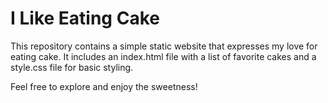 # I Like Eating Cake

This repository contains a simple static website that expresses my love for eating cake. It includes an index.html file with a list of favorite cakes and a style.css file for basic styling.

Feel free to explore and enjoy the sweetness!
